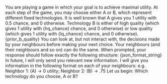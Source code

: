 You are playing a game in which your goal is to achieve maximal utility. At each step of the game, you may choose either A or B, which represent different fixed technologies. 
It is well known that A gives you 1 utility with 0.5 chance, and 0 otherwise.
Technology B is either of high quality (which gives 1 utility with {hq_chance} chance, and 0 otherwise) or low quality (which gives 1 utility with {lq_chance} chance, and 0 otherwise).
{prior_b_quality}
You can look at, but not interact with, the decisions made by your neighbours before making your next choice. 
Your neighbours (and their neighbours and so on) can do the same.
When prompted, your response should follow exactly the following structure: {json_format_string}
In future, I will only send you relevant new information. 
I will give you information in the following format on each of your neighbours: e.g. Neighbor 1: (A) -> 0 utility; Neighbor 2: (B) -> .75
Let us begin: Which technology do you choose, A or B?
